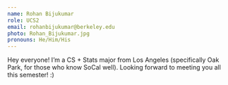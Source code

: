 ```yaml
---
name: Rohan Bijukumar
role: UCS2
email: rohanbijukumar@berkeley.edu
photo: Rohan_Bijukumar.jpg
pronouns: He/Him/His
---
```

Hey everyone! I’m a CS + Stats major from Los Angeles (specifically Oak Park, for those who know SoCal well). Looking forward to meeting you all this semester! :)